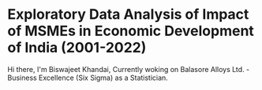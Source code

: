 # Exploratory Data Analysis of Impact of MSMEs in Economic Development of India (2001-2022)
Hi there, I'm Biswajeet Khandai, Currently woking on Balasore Alloys Ltd. - Business Excellence (Six Sigma) as a Statistician.
